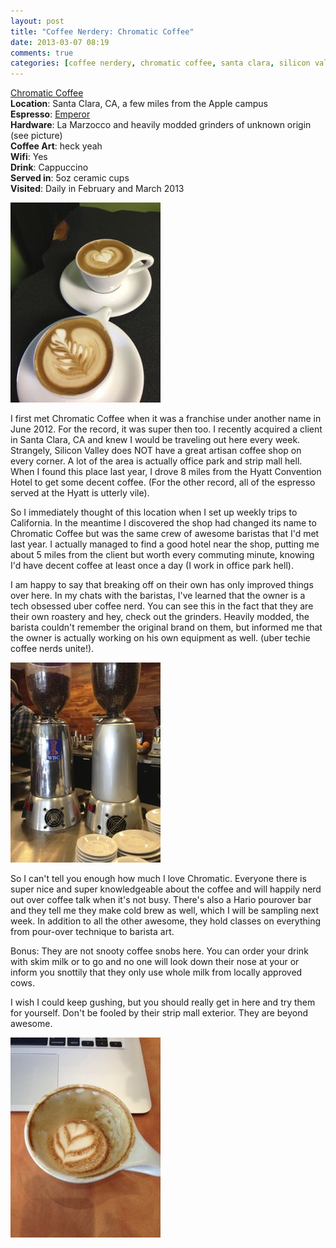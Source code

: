 ```yaml
---
layout: post
title: "Coffee Nerdery: Chromatic Coffee"
date: 2013-03-07 08:19
comments: true
categories: [coffee nerdery, chromatic coffee, santa clara, silicon valley]
---
```

[Chromatic Coffee](http://www.chromaticcoffee.com)     
**Location**: Santa Clara, CA, a few miles from the Apple campus    
**Espresso**: [Emperor](http://www.chromaticcoffee.com/ProductDetails.asp?ProductCode=emperor%2Despresso)   
**Hardware**: La Marzocco and heavily modded grinders of unknown origin (see picture)   
**Coffee Art**: heck yeah   
**Wifi**: Yes   
**Drink**: Cappuccino   
**Served in**: 5oz ceramic cups   
**Visited**: Daily in February and March 2013   

<img src="/images/chromatic_coffee.jpg">  

I first met Chromatic Coffee when it was a franchise under another name in June 2012. For the record, it was super then too. I recently acquired a client in Santa Clara, CA and knew I would be traveling out here every week.  Strangely, Silicon Valley does NOT have a great artisan coffee shop on every corner. A lot of the area is actually office park and strip mall hell.  When I found this place last year, I drove 8 miles from the Hyatt Convention Hotel to get some decent coffee. (For the other record, all of the espresso served at the Hyatt is utterly vile).

So I immediately thought of this location when I set up weekly trips to California. In the meantime I discovered the shop had changed its name to Chromatic Coffee but was the same crew of awesome baristas that I'd met last year.  I actually managed to find a good hotel near the shop, putting me about 5 miles from the client but worth every commuting minute, knowing I'd have decent coffee at least once a day (I work in office park hell).

I am happy to say that breaking off on their own has only improved things over here.  In my chats with the baristas, I've learned that the owner is a tech obsessed uber coffee nerd. You can see this in the fact that they are their own roastery and hey, check out the grinders.  Heavily modded, the barista couldn't remember the original brand on them, but informed me that the owner is actually working on his own equipment as well. (uber techie coffee nerds unite!).

<img src="/images/chromatic_grinders.jpg">

So I can't tell you enough how much I love Chromatic. Everyone there is super nice and super knowledgeable about the coffee and will happily nerd out over coffee talk when it's not busy.  There's also a Hario pourover bar and they tell me they make cold brew as well, which I will be sampling next week.  In addition to all the other awesome, they hold classes on everything from pour-over technique to barista art.

Bonus: They are not snooty coffee snobs here. You can order your drink with skim milk or to go and no one will look down their nose at your or inform you snottily that they only use whole milk from locally approved cows.  

I wish I could keep gushing, but you should really get in here and try them for yourself. Don't be fooled by their strip mall exterior. They are beyond awesome. 

<img src="/images/chromatic2.jpg">
